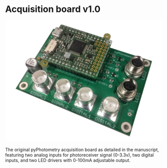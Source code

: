 # Acquisition board v1.0

![photo](photo.jpg)

The original pyPhotometry acquisition board as detailed in the manuscript, featuring two analog inputs for photoreceiver signal (0-3.3v), two digital inputs, and two LED drivers with 0-100mA adjustable output.
